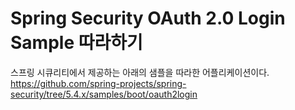 # Spring Security OAuth 2.0 Login Sample 따라하기

스프링 시큐리티에서 제공하는 아래의 샘플을 따라한 어플리케이션이다.
https://github.com/spring-projects/spring-security/tree/5.4.x/samples/boot/oauth2login
